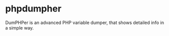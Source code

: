 # phpdumpher
DumPHPer is an advanced PHP variable dumper, that shows detailed info in a simple way.
